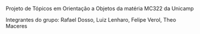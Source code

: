 Projeto de Tópicos em Orientação a Objetos da matéria MC322 da Unicamp

Integrantes do grupo:
  Rafael Dosso,
  Luiz Lenharo,
  Felipe Verol,
  Theo Maceres
